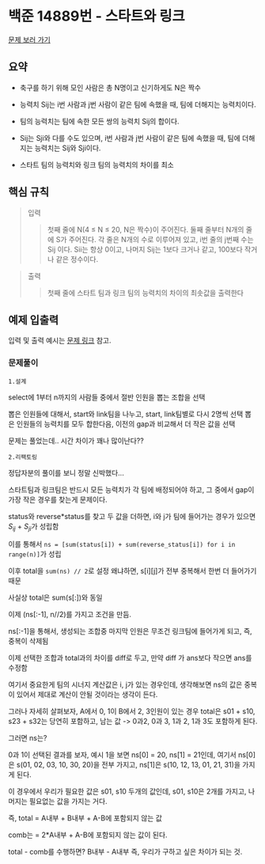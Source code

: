 # 백준 14889번 - 스타트와 링크

[문제 보러 가기](https://www.acmicpc.net/problem/14889)

## 요약

- 축구를 하기 위해 모인 사람은 총 N명이고 신기하게도 N은 짝수
- 능력치 Sij는 i번 사람과 j번 사람이 같은 팀에 속했을 때, 팀에 더해지는 능력치이다.
- 팀의 능력치는 팀에 속한 모든 쌍의 능력치 Sij의 합이다.
- Sij는 Sji와 다를 수도 있으며, i번 사람과 j번 사람이 같은 팀에 속했을 때, 팀에 더해지는 능력치는 Sij와 Sji이다.

- 스타트 팀의 능력치와 링크 팀의 능력치의 차이를 최소

## 핵심 규칙

> 입력
>
> > 첫째 줄에 N(4 ≤ N ≤ 20, N은 짝수)이 주어진다.
> > 둘째 줄부터 N개의 줄에 S가 주어진다.
> > 각 줄은 N개의 수로 이루어져 있고, i번 줄의 j번째 수는 Sij 이다.
> > Sii는 항상 0이고, 나머지 Sij는 1보다 크거나 같고, 100보다 작거나 같은 정수이다.

> 출력
>
> > 첫째 줄에 스타트 팀과 링크 팀의 능력치의 차이의 최솟값을 출력한다

## 예제 입출력

입력 및 출력 예시는 [문제 링크](https://www.acmicpc.net/problem/14889) 참고.

### 문제풀이

`1.설계`

select에 1부터 n까지의 사람들 중에서 절반 인원을 뽑는 조합을 선택

뽑은 인원들에 대해서, start와 link팀을 나누고, start, link팀별로 다시 2명씩 선택 뽑은 인원들의 능력치를 모두 합한다음, 이전의 gap과 비교해서 더 작은 값을 선택

문제는 풀었는데.. 시간 차이가 꽤나 많이난다??

`2.리팩토링`

정답자분의 풀이를 보니 정말 신박했다...

스타트팀과 링크팀은 반드시 모든 능력치가 각 팀에 배정되어야 하고, 그 중에서 gap이 가장 작은 경우를 찾는게 문제이다.

status와 reverse\*status를 찾고 두 값을 더하면, i와 j가 팀에 들어가는 경우가 있으면 $S_{ij}$ + $S_{ji}$가 성립함

이를 통해서 `ns = [sum(status[i]) + sum(reverse_status[i]) for i in range(n)]`가 성립

이후 total을 `sum(ns) // 2`로 설정 왜냐하면, s[i][j]가 전부 중복해서 한번 더 들어가기 때문

사실상 total은 sum(s[:])와 동일

이제 (ns[:-1], n//2)를 가지고 조건을 만듬.

ns[:-1]을 통해서, 생성되는 조합중 마지막 인원은 무조건 링크팀에 들어가게 되고, 즉, 중복이 삭제됨

이제 선택한 조합과 total과의 차이를 diff로 두고, 만약 diff 가 ans보다 작으면 ans를 수정함

여기서 중요한게 팀의 시너지 계산값은 i, j가 있는 경우인데, 생각해보면 ns의 값은 중복이 있어서 제대로 계산이 안될 것이라는 생각이 든다.

그러나 자세히 살펴보자, A에서 0, 1이 B에서 2, 3인원이 있는 경우 total은 s01 + s10, s23 + s32는 당연히 포함하고, 남는 값 -> 0과2, 0과 3, 1과 2, 1과 3도 포함하게 된다.

그러면 ns는?

0과 1이 선택된 결과를 보자, 예시 1을 보면 ns[0] = 20, ns[1] = 21인데, 여기서 ns[0]은 s(01, 02, 03, 10, 30, 20)을 전부 가지고, ns[1]은 s(10, 12, 13, 01, 21, 31)을 가지게 된다.

이 경우에서 우리가 필요한 값은 s01, s10 두개의 값인데, s01, s10은 2개를 가지고, 나머지는 필요없는 값을 가지는 거다.

즉, total = A내부 + B내부 + A-B에 포함되지 않는 값

comb는 = 2\*A내부 + A-B에 포함되지 않는 값이 된다.

total - comb를 수행하면? B내부 - A내부 즉, 우리가 구하고 싶은 차이가 되는 것.
